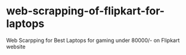# web-scrapping-of-flipkart-for-laptops
Web Scarpping for Best Laptops for gaming under 80000/- on Flipkart website
